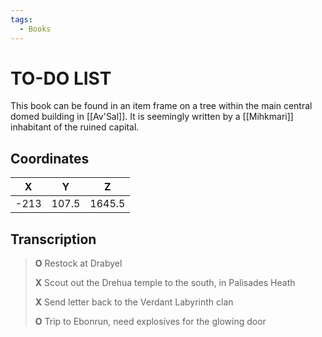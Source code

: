 ```yaml
---
tags:
  - Books
---
```

# TO-DO LIST

This book can be found in an item frame on a tree within the main central domed building in [[Av'Sal]]. It is seemingly written by a [[Mihkmari]] inhabitant of the ruined capital.

## Coordinates
| **X** | **Y** | **Z**  |
| :---: | :---: | :----: |
| -213  | 107.5 | 1645.5 |

## Transcription
> **O** Restock at Drabyel
>
> **X** Scout out the Drehua temple to the south, in Palisades Heath
>
> **X** Send letter back to the Verdant Labyrinth clan
>
> **O** Trip to Ebonrun, need explosives for the glowing door

